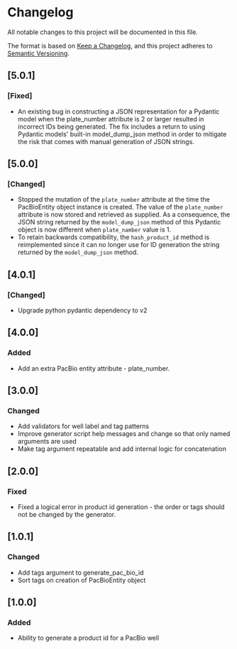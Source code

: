 # Changelog
All notable changes to this project will be documented in this file.

The format is based on [Keep a Changelog](https://keepachangelog.com/en/1.0.0/),
and this project adheres to [Semantic Versioning](https://semver.org/spec/v2.0.0.html).

## [5.0.1]

### [Fixed]
 - An existing bug in constructing a JSON representation for a Pydantic model
   when the plate_number attribute is 2 or larger resulted in incorrect IDs
   being generated. The fix includes a return to using Pydantic models' built-in
   model_dump_json method in order to mitigate the risk that comes with  manual
   generation of JSON strings.

## [5.0.0]

### [Changed]

 - Stopped the mutation of the `plate_number` attribute at the time the
   PacBioEntity object instance is created. The value of the `plate_number`
   attribute is now stored and retrieved as supplied. As a consequence, the
   JSON string returned by the `model_dump_json` method of this Pydantic
   object is now different when `plate_namber` value is 1.
 - To retain backwards compatibility, the `hash_product_id` method is
   reimplemented since it can no longer use for ID generation the string
   returned by the `model_dump_json` method.

## [4.0.1]

### [Changed]

 - Upgrade python pydantic dependency to v2

## [4.0.0]

### Added

 - Add an extra PacBio entity attribute - plate_number.

## [3.0.0]

### Changed

 - Add validators for well label and tag patterns
 - Improve generator script help messages and change so that only named
   arguments are used
 - Make tag argument repeatable and add internal logic for concatenation

## [2.0.0]

### Fixed

 - Fixed a logical error in product id generation - the order or tags
   should not be changed by the generator.

## [1.0.1]

### Changed

 - Add tags argument to generate_pac_bio_id
 - Sort tags on creation of PacBioEntity object

## [1.0.0]

### Added

 - Ability to generate a product id for a PacBio well
